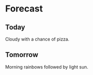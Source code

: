 # Forecast

## Today

Cloudy with a chance of pizza.

## Tomorrow

Morning rainbows followed by light sun.
